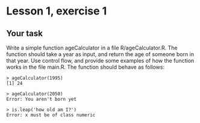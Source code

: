 # Lesson 1, exercise 1

## Your task
Write a simple function ageCalculator in a file R/ageCalculator.R. The function should take a year as input, and return the age of someone born in that year. Use control flow, and provide some examples of how the function works in the file main.R. The function should behave as follows:

    > ageCalculator(1995)
    [1] 24

    > ageCalculator(2050)
    Error: You aren't born yet

    > is.leap('how old am I?')
    Error: x must be of class numeric

